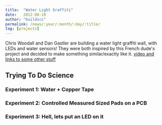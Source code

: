 ```yaml
---
title:  "Water Light Graffiti"
date:   2012-08-10
author: "buildscc"
permalink: /news/:year/:month/:day/:title/
tag: [projects]
---
```


Chris Woodall and Dan Gastler are building a water light graffiti wall, with LEDs and water sensors! They were both inspired by this French dude's project and decided to make something similar/exactly like it. [video and links to some other stuff](http://blog.makezine.com/2012/08/09/water-light-graffiti)

## Trying To Do Science

### Experiment 1: Water + Copper Tape

### Experiment 2: Controlled Measured Sized Pads on a PCB

### Experiment 3: Hell, lets put an LED on it